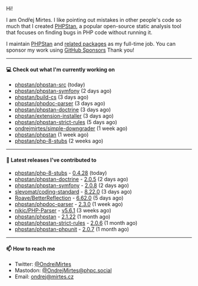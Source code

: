 Hi!

I am Ondřej Mirtes. I like pointing out mistakes in other people's code so much that I created [PHPStan](https://phpstan.org/), a popular open-source static analysis tool that focuses on finding bugs in PHP code without running it.

I maintain [PHPStan](https://github.com/phpstan/phpstan) and [related packages](https://github.com/phpstan/) as my full-time job. You can sponsor my work using [GitHub Sponsors](https://github.com/sponsors/ondrejmirtes) Thank you!

---

#### 💻 Check out what I'm currently working on

- [phpstan/phpstan-src](https://github.com/phpstan/phpstan-src) (today)
- [phpstan/phpstan-symfony](https://github.com/phpstan/phpstan-symfony) (2 days ago)
- [phpstan/build-cs](https://github.com/phpstan/build-cs) (3 days ago)
- [phpstan/phpdoc-parser](https://github.com/phpstan/phpdoc-parser) (3 days ago)
- [phpstan/phpstan-doctrine](https://github.com/phpstan/phpstan-doctrine) (3 days ago)
- [phpstan/extension-installer](https://github.com/phpstan/extension-installer) (3 days ago)
- [phpstan/phpstan-strict-rules](https://github.com/phpstan/phpstan-strict-rules) (5 days ago)
- [ondrejmirtes/simple-downgrader](https://github.com/ondrejmirtes/simple-downgrader) (1 week ago)
- [phpstan/phpstan](https://github.com/phpstan/phpstan) (1 week ago)
- [phpstan/php-8-stubs](https://github.com/phpstan/php-8-stubs) (2 weeks ago)

---

#### 🔭 Latest releases I've contributed to

- [phpstan/php-8-stubs](https://github.com/phpstan/php-8-stubs) - [0.4.28](https://github.com/phpstan/php-8-stubs/releases/tag/0.4.28) (today)
- [phpstan/phpstan-doctrine](https://github.com/phpstan/phpstan-doctrine) - [2.0.5](https://github.com/phpstan/phpstan-doctrine/releases/tag/2.0.5) (2 days ago)
- [phpstan/phpstan-symfony](https://github.com/phpstan/phpstan-symfony) - [2.0.8](https://github.com/phpstan/phpstan-symfony/releases/tag/2.0.8) (2 days ago)
- [slevomat/coding-standard](https://github.com/slevomat/coding-standard) - [8.22.0](https://github.com/slevomat/coding-standard/releases/tag/8.22.0) (3 days ago)
- [Roave/BetterReflection](https://github.com/Roave/BetterReflection) - [6.62.0](https://github.com/Roave/BetterReflection/releases/tag/6.62.0) (5 days ago)
- [phpstan/phpdoc-parser](https://github.com/phpstan/phpdoc-parser) - [2.3.0](https://github.com/phpstan/phpdoc-parser/releases/tag/2.3.0) (1 week ago)
- [nikic/PHP-Parser](https://github.com/nikic/PHP-Parser) - [v5.6.1](https://github.com/nikic/PHP-Parser/releases/tag/v5.6.1) (3 weeks ago)
- [phpstan/phpstan](https://github.com/phpstan/phpstan) - [2.1.22](https://github.com/phpstan/phpstan/releases/tag/2.1.22) (1 month ago)
- [phpstan/phpstan-strict-rules](https://github.com/phpstan/phpstan-strict-rules) - [2.0.6](https://github.com/phpstan/phpstan-strict-rules/releases/tag/2.0.6) (1 month ago)
- [phpstan/phpstan-phpunit](https://github.com/phpstan/phpstan-phpunit) - [2.0.7](https://github.com/phpstan/phpstan-phpunit/releases/tag/2.0.7) (1 month ago)

---

#### 📫 How to reach me

- Twitter: [@OndrejMirtes](https://twitter.com/ondrejmirtes)
- Mastodon: [@OndrejMirtes@phpc.social](https://phpc.social/@OndrejMirtes)
- Email: [ondrej@mirtes.cz](mailto:ondrej@mirtes.cz)
